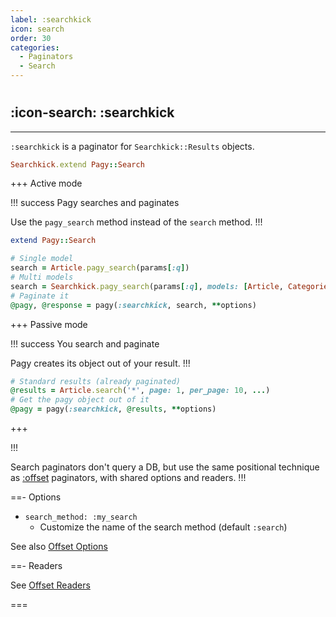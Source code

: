```yaml
---
label: :searchkick
icon: search
order: 30
categories:
  - Paginators
  - Search
---
```


#

## :icon-search: :searchkick

---

`:searchkick` is a paginator for  `Searchkick::Results` objects.

```ruby pagy.rb (initializer)
Searchkick.extend Pagy::Search
```

+++ Active mode

!!! success Pagy searches and paginates

Use the `pagy_search` method instead of the `search` method.
!!!

```ruby Model
extend Pagy::Search
```

```ruby Controller
# Single model
search = Article.pagy_search(params[:q])
# Multi models
search = Searchkick.pagy_search(params[:q], models: [Article, Categories])
# Paginate it
@pagy, @response = pagy(:searchkick, search, **options)
```

+++ Passive mode

!!! success You search and paginate

Pagy creates its object out of your result.
!!!

```ruby Controller
# Standard results (already paginated)
@results = Article.search('*', page: 1, per_page: 10, ...)
# Get the pagy object out of it
@pagy = pagy(:searchkick, @results, **options)
```

+++

!!!

Search paginators don't query a DB, but use the same positional technique as [:offset](offset.md) paginators, with shared options and readers.
!!!

==- Options

- `search_method: :my_search`
  - Customize the name of the search method (default `:search`)

See also [Offset Options](offset#options)

==- Readers

See [Offset Readers](offset#readers)

===
